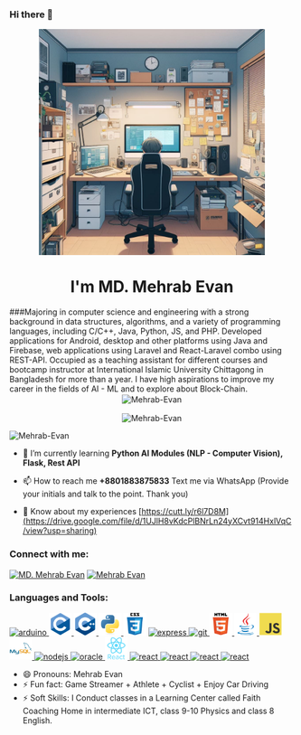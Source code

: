 ### Hi there 👋
<div align="center"><img align="center" width="400px" src="mehrab_evan_anime2.jpg"/></div>
<!-- <div align="center"><img align="center" width="300px" src="https://miro.medium.com/v2/resize:fit:720/0*7Q3yvSIv_t0ioJ-Z.gif"/></div> -->
<h1 align="center">I'm MD. Mehrab Evan</h1>
###Majoring in computer science and engineering with a strong background in data structures, algorithms, and a variety of programming languages, including C/C++, Java, Python, JS, and PHP. Developed applications for Android, desktop and other platforms using Java and Firebase, web applications using Laravel and React-Laravel combo using REST-API. Occupied as a teaching assistant for different courses and bootcamp instructor at International Islamic University Chittagong in Bangladesh for more than a year. I have high aspirations to improve my career in the fields of AI - ML and to explore about Block-Chain.

<div align="center">
<img align="center" src="https://github-readme-streak-stats.herokuapp.com/?user=Mehrab-Evan&" alt="Mehrab-Evan" />
<p></p>
<p><img align="center" src="https://github-readme-stats.vercel.app/api/top-langs?username=Mehrab-Evan&show_icons=true&locale=en&layout=compact" alt="Mehrab-Evan" /></p>
</div>

<p align="left"> <img src="https://komarev.com/ghpvc/?username=Mehrab-Evan&label=Profile%20views&color=0e75b6&style=flat" alt="Mehrab-Evan" /> </p>


- 🌱 I’m currently learning **Python AI Modules (NLP - Computer Vision), Flask, Rest API**

- 📫 How to reach me **+8801883875833** Text me via WhatsApp (Provide your initials and talk to the point. Thank you)

- 📄 Know about my experiences [https://cutt.ly/r6l7D8M](https://drive.google.com/file/d/1UJlH8vKdcPlBNrLn24yXCvt914HxlVqC/view?usp=sharing)

<h3 align="left">Connect with me:</h3>
<p align="left">
<a href="https://www.linkedin.com/in/md-mehrab-evan-029a06197/" target="blank"><img align="center" src="https://raw.githubusercontent.com/rahuldkjain/github-profile-readme-generator/master/src/images/icons/Social/linked-in-alt.svg" alt="MD. Mehrab Evan" height="30" width="40" /></a>
<a href="https://www.facebook.com/mehrab.evan" target="blank"><img align="center" src="https://raw.githubusercontent.com/rahuldkjain/github-profile-readme-generator/master/src/images/icons/Social/facebook.svg" alt="Mehrab Evan" height="30" width="40" /></a>
</p>

<h3 align="left">Languages and Tools:</h3>
<p align="left"> <a href="https://www.arduino.cc/" target="_blank" rel="noreferrer"> <img src="https://cdn.worldvectorlogo.com/logos/arduino-1.svg" alt="arduino" width="40" height="40"/> </a> 
<a href="https://www.cprogramming.com/" target="_blank" rel="noreferrer"> <img src="https://raw.githubusercontent.com/devicons/devicon/master/icons/c/c-original.svg" alt="c" width="40" height="40"/> </a> 
<a href="https://www.w3schools.com/cpp/" target="_blank" rel="noreferrer"> <img src="https://raw.githubusercontent.com/devicons/devicon/master/icons/cplusplus/cplusplus-original.svg" alt="cplusplus" width="40" height="40"/> </a> 
<a href="https://www.python.org" target="_blank" rel="noreferrer"> <img src="https://raw.githubusercontent.com/devicons/devicon/master/icons/python/python-original.svg" alt="python" width="40" height="40"/> </a> 
<a href="https://www.w3schools.com/css/" target="_blank" rel="noreferrer"> <img src="https://raw.githubusercontent.com/devicons/devicon/master/icons/css3/css3-original-wordmark.svg" alt="css3" width="40" height="40"/></a> 
<a href="https://laravel.com/" target="_blank" rel="noreferrer"> <img src="https://upload.wikimedia.org/wikipedia/commons/thumb/9/9a/Laravel.svg/1969px-Laravel.svg.png" alt="express" width="40" height="40"/> </a> 
<a href="https://git-scm.com/" target="_blank" rel="noreferrer"> <img src="https://www.vectorlogo.zone/logos/git-scm/git-scm-icon.svg" alt="git" width="40" height="40"/> </a> <a href="https://www.w3.org/html/" target="_blank" rel="noreferrer"> <img src="https://raw.githubusercontent.com/devicons/devicon/master/icons/html5/html5-original-wordmark.svg" alt="html5" width="40" height="40"/> </a> <a href="https://www.java.com" target="_blank" rel="noreferrer"> <img src="https://raw.githubusercontent.com/devicons/devicon/master/icons/java/java-original.svg" alt="java" width="40" height="40"/> </a> <a href="https://developer.mozilla.org/en-US/docs/Web/JavaScript" target="_blank" rel="noreferrer"> <img src="https://raw.githubusercontent.com/devicons/devicon/master/icons/javascript/javascript-original.svg" alt="javascript" width="40" height="40"/> </a>   
<a href="https://www.mysql.com/" target="_blank" rel="noreferrer"> <img src="https://raw.githubusercontent.com/devicons/devicon/master/icons/mysql/mysql-original-wordmark.svg" alt="mysql" width="40" height="40"/> </a> 
<a href="https://flask.palletsprojects.com/en/2.3.x/" target="_blank" rel="noreferrer"> <img src="https://cdn.freebiesupply.com/logos/thumbs/2x/flask-logo.png" alt="nodejs" width="40" height="40"/> </a> 
<a href="https://www.postgresql.org/" target="_blank" rel="noreferrer"> <img src="https://upload.wikimedia.org/wikipedia/commons/2/29/Postgresql_elephant.svg" alt="oracle" width="40" height="40"/> </a> 
<a href="https://reactjs.org/" target="_blank" rel="noreferrer"> <img src="https://raw.githubusercontent.com/devicons/devicon/master/icons/react/react-original-wordmark.svg" alt="react" width="40" height="40"/> </a> 
<a href="https://unity.com/" target="_blank" rel="noreferrer"> <img src="https://yt3.googleusercontent.com/4YAaX7CsQ-paadHsNvC6wdv2nE_7VTKpoNJOTwFhHL4rQqLC8WFe6mNxL-z-e6sfHZbHG-ucPA=s900-c-k-c0x00ffffff-no-rj" alt="react" width="40" height="40"/> </a> 
<a href="https://www.php.net/" target="_blank" rel="noreferrer"> <img src="https://upload.wikimedia.org/wikipedia/commons/thumb/2/27/PHP-logo.svg/800px-PHP-logo.svg.png" alt="react" width="40" height="40"/> </a> 
<a href="https://developer.android.com/studio?gclid=CjwKCAjwtuOlBhBREiwA7agf1nIkyGOEXe9TgpoHfWqd20pDiHk18wnOJcybN1agsy4xf6jIvED7IBoCraIQAvD_BwE&gclsrc=aw.ds" target="_blank" rel="noreferrer"> <img src="https://github.com/Mehrab-Evan/Mehrab-Evan/assets/73308898/1e5e4d03-90a3-41c6-a4a4-1ff6dc846c39" alt="react" width="40" height="40"/> </a>
<a href="https://www.blender.org/" target="_blank" rel="noreferrer"> <img src="https://w7.pngwing.com/pngs/772/151/png-transparent-blender-logo-tech-companies-thumbnail.png" alt="react" width="40" height="40"/> </a> 
</p>

- 😄 Pronouns: Mehrab Evan
- ⚡ Fun fact: Game Streamer + Athlete + Cyclist + Enjoy Car Driving
- ⚡ Soft Skills: I Conduct classes in a Learning Center called Faith Coaching Home in intermediate ICT, class 9-10 Physics and class 8 English. 

